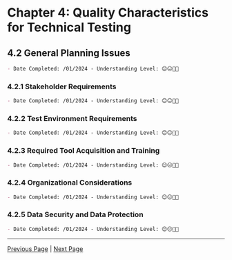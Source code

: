 # Chapter 4: Quality Characteristics for Technical Testing

## 4.2 General Planning Issues

```markdown
- Date Completed: /01/2024 - Understanding Level: 😊😐🤢🤮
```

### 4.2.1 Stakeholder Requirements

```markdown
- Date Completed: /01/2024 - Understanding Level: 😊😐🤢🤮
```

### 4.2.2 Test Environment Requirements

```markdown
- Date Completed: /01/2024 - Understanding Level: 😊😐🤢🤮
```

### 4.2.3 Required Tool Acquisition and Training

```markdown
- Date Completed: /01/2024 - Understanding Level: 😊😐🤢🤮
```

### 4.2.4 Organizational Considerations

```markdown
- Date Completed: /01/2024 - Understanding Level: 😊😐🤢🤮
```

### 4.2.5 Data Security and Data Protection

```markdown
- Date Completed: /01/2024 - Understanding Level: 😊😐🤢🤮
```

---

[Previous Page](4.1-introduction.md) | [Next Page](4.3-security-testing.md)
